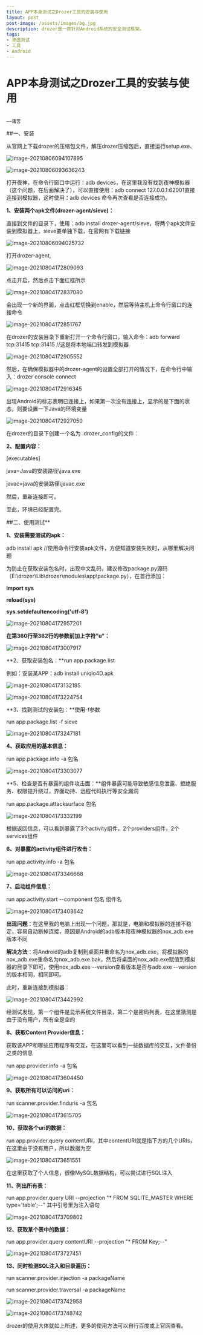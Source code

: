 ```yaml
---
title: APP本身测试之Drozer工具的安装与使用
layout: post
post-image: /assets/images/bg.jpg
description: drozer是一款针对Android系统的安全测试框架。
tags:
- 渗透测试
- 工具
- Android
---
```


# APP本身测试之Drozer工具的安装与使用    
                                                                               ——诸苦

##一、安装

从官网上下载drozer的压缩包文件，解压drozer压缩包后，直接运行setup.exe、

![image-20210806094107895](/assets/images/20210806/1.png)

![image-20210806093636243](/assets/images/20210806/2.png)

打开夜神，在命令行窗口中运行：adb devices，在这里我没有找到夜神模拟器（这个问题，在后面解决了），可以直接使用：adb connect 127.0.0.1:62001直接连接到模拟器，这时使用：adb devices 命令再次查看是否连接成功。

**1、安装两个apk文件(drozer-agent/sieve)：**

直接到文件的目录下，使用：adb install drozer-agent/sieve，将两个apk文件安装到模拟器上，sieve要单独下载，在官网有下载链接

![image-20210806094025732](/assets/images/20210806/3.png)

打开drozer-agent,

![image-20210804172809093](/assets/images/20210806/4.png)

点击开启，然后点击下面红框所示

![image-20210804172837080](/assets/images/20210806/5.png)

会出现一个新的界面，点击红框切换到enable，然后等待主机上命令行窗口的连接命令

![image-20210804172851767](/assets/images/20210806/6.png)

在drozer的安装目录下重新打开一个命令行窗口，输入命令：adb forward tcp:31415 tcp:31415 //这是将本地端口转发到模拟器

![image-20210804172905552](/assets/images/20210806/7.png)

然后，在确保模拟器中的drozer-agent的设置全部打开的情况下，在命令行中输入：drozer console connect

![image-20210804172916345](/assets/images/20210806/8.png)

出现Android的标志表明已连接上，如果第一次没有连接上，显示的是下面的状态，则要设置一下Java的环境变量

![image-20210804172927050](/assets/images/20210806/9.png)

在drozer的目录下创建一个名为 .drozer_config的文件：

**2、配置内容：**

[executables]

java=Java的安装路径\java.exe

javac=java的安装路径\javac.exe

 

然后，重新连接即可。

至此，环境已经配置完。



##二、使用测试**

**1、安装需要测试的apk：**

adb install apk  //使用命令行安装apk文件，方便知道安装失败时，从哪里解决问题

为防止在获取安装包名时，出现中文乱码，建议修改package.py源码（E:\drozer\Lib\drozer\modules\app\package.py），在首行添加：

**import sys**

**reload(sys)**

**sys.setdefaultencoding('utf-8')**

![image-20210804172957201](/assets/images/20210806/10.png)

**在第360行至362行的参数前加上字符”u“：**

![image-20210804173007917](/assets/images/20210806/11.png)

**2、获取安装包名：**run app.package.list

例如：安装某APP：adb install uniqlo4D.apk

![image-20210804173132185](/assets/images/20210806/12.png)

![image-20210804173224754](/assets/images/20210806/13.png)

**3、找到测试的安装包：**使用-f参数

run app.package.list -f sieve

![image-20210804173247181](/assets/images/20210806/14.png)

**4、获取应用的基本信息：**

run app.package.info -a 包名

![image-20210804173303077](/assets/images/20210806/15.png)

**5、检查是否有暴露的组件攻击面：**组件暴露可能导致敏感信息泄露、拒绝服务、权限提升绕过，界面劫持、远程代码执行等安全漏洞

run app.package.attacksurface 包名

![image-20210804173332199](/assets/images/20210806/16.png)

根据返回信息，可以看到暴露了3个activity组件，2个providers组件，2个services组件

**6、对暴露的activity组件进行攻击：**

run app.activity.info -a 包名

![image-20210804173346668](/assets/images/20210806/17.png)

**7、启动组件信息：**

run app.activity.start --component 包名 组件名

![image-20210804173403642](/assets/images/20210806/18.png)

**出现问题**：在这里我的电脑上出现一个问题，那就是，电脑和模拟器的连接不稳定，容易自动断掉连接，原因是Android的adb版本和夜神模拟器的nox_adb.exe版本不同

**解决方法**：将Android的adb复制到桌面并重命名为nox_adb.exe，将模拟器的nox_adb.exe重命名为nox_adb.exe.bak，然后将桌面的nox_adb.exe赋值到模拟器的目录下即可，使用nox_adb.exe --version查看版本是否与adb.exe --version的版本相同，相同即可。

此时，重新连接到模拟器：

![image-20210804173442992](/assets/images/20210806/19.png)

经测试发现，第一个组件是显示系统文件目录，第二个是密码列表，在这里猜测是由于没有用户，所有全是空的

 **8、获取Content Provider信息：**

获取该APP和哪些应用程序有交互，在这里可以看到一些数据库的交互，文件备份之类的信息

run app.provider.info -a 包名

![image-20210804173604450](/assets/images/20210806/20.png)

**9、获取所有可以访问的uri：**

run scanner.provider.finduris -a 包名

![image-20210804173615705](/assets/images/20210806/21.png)

**10、获取各个uri的数据：**

run app.provider.query contentURI，其中contentURI就是指下方的几个URIs，在这里由于没有用户，所以数据为空

![image-20210804173651551](/assets/images/20210806/22.png)

在这里获取了个人信息，很像MySQL数据结构，可以尝试进行SQL注入

**11、列出所有表：**

run app.provider.query URI --projection "* FROM SQLITE_MASTER WHERE type='table';--"  其中引号里为注入语句

![image-20210804173709802](/assets/images/20210806/23.png)

**12、获取某个表中的数据：**

run app.provider.query contentURI --projection "* FROM Key;--"

![image-20210804173727451](/assets/images/20210806/24.png)

**13、同时检测SQL注入和目录遍历：**

run scanner.provider.injection -a packageName

run scanner.provider.traversal -a packageName

![image-20210804173742958](/assets/images/20210806/25.png)

![image-20210804173748742](/assets/images/20210806/26.png)

drozer的使用大体就如上所述，更多的使用方法可以自行百度或上官网查看。
